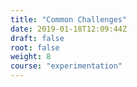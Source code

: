 ```yaml
---
title: "Common Challenges"
date: 2019-01-18T12:09:44Z
draft: false
root: false
weight: 8
course: "experimentation"
---
```


